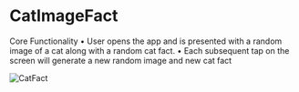 # CatImageFact
Core Functionality • User opens the app and is presented with a random image of a cat along with a random cat fact. • Each subsequent tap on the screen will generate a new random image and new cat fact

![CatFact](https://github.com/user-attachments/assets/9ee56805-5120-49ac-b099-43b82c6ffbd1)

